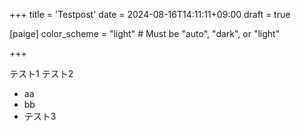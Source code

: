 +++
title = 'Testpost'
date = 2024-08-16T14:11:11+09:00
draft = true


[paige]
color_scheme = "light" # Must be "auto", "dark", or "light"

+++



テスト1
テスト2


- aa
- bb
- テスト3